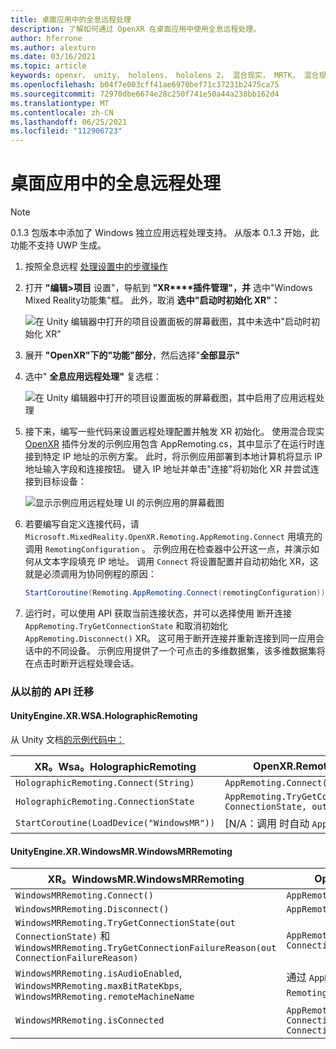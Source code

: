 ```yaml
---
title: 桌面应用中的全息远程处理
description: 了解如何通过 OpenXR 在桌面应用中使用全息远程处理。
author: hferrone
ms.author: alexturn
ms.date: 03/16/2021
ms.topic: article
keywords: openxr， unity， hololens， hololens 2， 混合现实， MRTK， 混合现实工具包， 增强现实， 虚拟现实， 混合现实头戴显示设备， 学习， 教程， 入门， 全息远程处理， 桌面
ms.openlocfilehash: b04f7e003cff41ae6970bef71c37231b2475ca75
ms.sourcegitcommit: 72970dbe6674e28c250f741e50a44a238bb162d4
ms.translationtype: MT
ms.contentlocale: zh-CN
ms.lasthandoff: 06/25/2021
ms.locfileid: "112906723"
---
```

# <a name="holographic-remoting-in-desktop-app"></a>桌面应用中的全息远程处理

> [!NOTE]
> 0.1.3 包版本中添加了 Windows 独立应用远程处理支持。
> 从版本 0.1.3 开始，此功能不支持 UWP 生成。

1. 按照全息远程 [处理设置中的步骤操作](unity-play-mode.md#holographic-remoting-setup)
2. 打开 **"编辑>项目** 设置"，导航到 **"XR****插件管理"，并** 选中"Windows Mixed Reality功能集"框。 此外，取消 **选中"启动时初始化 XR"：**

    ![在 Unity 编辑器中打开的项目设置面板的屏幕截图，其中未选中"启动时初始化 XR"](images/openxr-features-img-02-app.png)

3. 展开 **"OpenXR"下的"功能"部分**，然后选择"**全部显示"** 
4. 选中" **全息应用远程处理"** 复选框：

    ![在 Unity 编辑器中打开的项目设置面板的屏幕截图，其中启用了应用远程处理](images/openxr-features-img-03-app.png)

5. 接下来，编写一些代码来设置远程处理配置并触发 XR 初始化。 使用混合现实 [OpenXR](./xr-project-setup.md#unity-sample-projects-for-openxr-and-hololens-2) 插件分发的示例应用包含 AppRemoting.cs，其中显示了在运行时连接到特定 IP 地址的示例方案。 此时，将示例应用部署到本地计算机将显示 IP 地址输入字段和连接按钮。 键入 IP 地址并单击"连接"将初始化 XR 并尝试连接到目标设备：

    ![显示示例应用远程处理 UI 的示例应用的屏幕截图](images/openxr-sample-app-remoting.png)

6. 若要编写自定义连接代码，请 `Microsoft.MixedReality.OpenXR.Remoting.AppRemoting.Connect` 用填充的 调用 `RemotingConfiguration` 。 示例应用在检查器中公开这一点，并演示如何从文本字段填充 IP 地址。 调用 `Connect` 将设置配置并自动初始化 XR，这就是必须调用为协同例程的原因：

    ``` cs
    StartCoroutine(Remoting.AppRemoting.Connect(remotingConfiguration));
    ```

7. 运行时，可以使用 API 获取当前连接状态，并可以选择使用 断开连接 `AppRemoting.TryGetConnectionState` 和取消初始化 `AppRemoting.Disconnect()` XR。 这可用于断开连接并重新连接到同一应用会话中的不同设备。 示例应用提供了一个可点击的多维数据集，该多维数据集将在点击时断开远程处理会话。

### <a name="migration-from-previous-apis"></a>从以前的 API 迁移

#### <a name="unityenginexrwsaholographicremoting"></a>UnityEngine.XR.WSA.HolographicRemoting

从 Unity 文档[的示例代码中：](https://docs.unity3d.com/2018.4/Documentation/ScriptReference/XR.WSA.HolographicRemoting.html)

| XR。Wsa。HolographicRemoting | OpenXR.Remoting.AppRemoting |
| ---- | ---- |
| `HolographicRemoting.Connect(String)` | `AppRemoting.Connect(RemotingConfiguration)` |
| `HolographicRemoting.ConnectionState` | `AppRemoting.TryGetConnectionState(out ConnectionState, out DisconnectReason)`|
| `StartCoroutine(LoadDevice("WindowsMR"))`| [N/A：调用 时自动 `AppRemoting.Connect` 发生]  |

#### <a name="unityenginexrwindowsmrwindowsmrremoting"></a>UnityEngine.XR.WindowsMR.WindowsMRRemoting

| XR。WindowsMR.WindowsMRRemoting | OpenXR.Remoting.AppRemoting |
| ---- | ---- |
| `WindowsMRRemoting.Connect()` | `AppRemoting.Connect(RemotingConfiguration)` |
| `WindowsMRRemoting.Disconnect()` | `AppRemoting.Disconnect()` |
| `WindowsMRRemoting.TryGetConnectionState(out ConnectionState)` 和 `WindowsMRRemoting.TryGetConnectionFailureReason(out ConnectionFailureReason)`| `AppRemoting.TryGetConnectionState(out ConnectionState, out DisconnectReason)`|
| `WindowsMRRemoting.isAudioEnabled`, `WindowsMRRemoting.maxBitRateKbps`, `WindowsMRRemoting.remoteMachineName` | 通过 `AppRemoting.Connect` 结构 `RemotingConfiguration` 传入 |
| `WindowsMRRemoting.isConnected` | `AppRemoting.TryGetConnectionState(out ConnectionState state, out _) && state == ConnectionState.Connected`